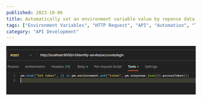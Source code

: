 ```yaml
---
published: 2023-10-06
title: Automatically set an environment variable value by reponse data of a HTTP request
tags: ["Environment Variables", "HTTP Request", "API", "Automation", "Testing", "REST API", "Development"]
category: "API Development"
---
```


![Automatically set an environment variable value by reponse data of a HTTP request](media/image-1.png)
